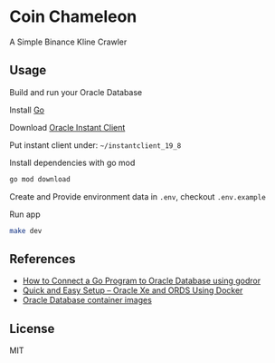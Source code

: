 # Coin Chameleon

A Simple Binance Kline Crawler

## Usage

Build and run your Oracle Database

Install [Go](https://golang.org/doc/install)

Download [Oracle Instant Client](https://www.oracle.com/database/technologies/instant-client/downloads.html)

Put instant client under: `~/instantclient_19_8`

Install dependencies with go mod

```sh
go mod download
```

Create and Provide environment data in `.env`, checkout `.env.example`

Run app

```sh
make dev
```

## References

- [How to Connect a Go Program to Oracle Database using godror](https://blogs.oracle.com/developers/how-to-connect-a-go-program-to-oracle-database-using-goracle)
- [Quick and Easy Setup – Oracle Xe and ORDS Using Docker](https://learncodeshare.net/2019/04/22/quick-and-easy-setup-oracle-xe-and-ords-using-docker/)
- [Oracle Database container images](https://github.com/oracle/docker-images/tree/main/OracleDatabase/SingleInstance#running-sqlplus-in-a-container)

## License

MIT
